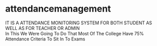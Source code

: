# attendancemanagement
IT IS A ATTENDANCE MONITORING SYSTEM FOR BOTH STUDENT AS WELL AS FOR TEACHER OR ADMIN
<br>
In This We Were Going To Do That Most Of The College Have 75% Attendance Criteria To Sit In To Exams 
